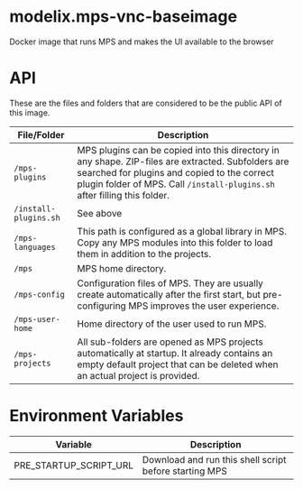 # modelix.mps-vnc-baseimage
Docker image that runs MPS and makes the UI available to the browser

# API
These are the files and folders that are considered to be the public API of this image. 

| File/Folder           | Description                                                                                                                                                                                                                    |
|-----------------------|--------------------------------------------------------------------------------------------------------------------------------------------------------------------------------------------------------------------------------|
| `/mps-plugins`        | MPS plugins can be copied into this directory in any shape. ZIP-files are extracted. Subfolders are searched for plugins and copied to the correct plugin folder of MPS. Call `/install-plugins.sh` after filling this folder. |
| `/install-plugins.sh` | See above                                                                                                                                                                                                                      |
| `/mps-languages`      | This path is configured as a global library in MPS. Copy any MPS modules into this folder to load them in addition to the projects.                                                                                            |
| `/mps`                | MPS home directory.                                                                                                                                                                                                            |
| `/mps-config`         | Configuration files of MPS. They are usually create automatically after the first start, but pre-configuring MPS improves the user experience.                                                                                 |
| `/mps-user-home`      | Home directory of the user used to run MPS.                                                                                                                                                                                    |
| `/mps-projects`       | All sub-folders are opened as MPS projects automatically at startup. It already contains an empty default project that can be deleted when an actual project is provided.                                                      |

# Environment Variables

| Variable               | Description                                            |
|------------------------|--------------------------------------------------------|
| PRE_STARTUP_SCRIPT_URL | Download and run this shell script before starting MPS | 